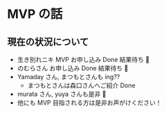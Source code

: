 # MVP の話

## 現在の状況について

- 生き別れニキ MVP お申し込み Done 結果待ち 🚀​
- のむらさん お申し込み Done 結果待ち 🚀
- Yamaday さん, まつもとさんも ing??​
  - まつもとさんは森口さんへご紹介 Done
- murata さん, yuya さんも是非 🚀​
- 他にも MVP 目指される方は是非お声がけください！
